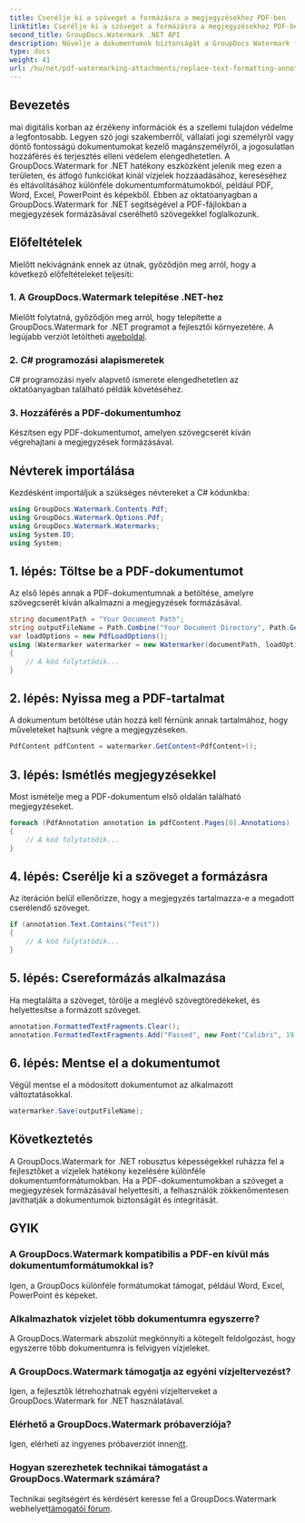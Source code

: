 ```yaml
---
title: Cserélje ki a szöveget a formázásra a megjegyzésekhez PDF-ben
linktitle: Cserélje ki a szöveget a formázásra a megjegyzésekhez PDF-ben
second_title: GroupDocs.Watermark .NET API
description: Növelje a dokumentumok biztonságát a GroupDocs Watermark for .NET segítségével. Tanulja meg, hogyan cserélheti le könnyedén szöveget formázással a megjegyzésekhez a PDF-fájlokban.
type: docs
weight: 41
url: /hu/net/pdf-watermarking-attachments/replace-text-formatting-annotation-pdf/
---
```

## Bevezetés
mai digitális korban az érzékeny információk és a szellemi tulajdon védelme a legfontosabb. Legyen szó jogi szakemberről, vállalati jogi személyről vagy döntő fontosságú dokumentumokat kezelő magánszemélyről, a jogosulatlan hozzáférés és terjesztés elleni védelem elengedhetetlen. A GroupDocs.Watermark for .NET hatékony eszközként jelenik meg ezen a területen, és átfogó funkciókat kínál vízjelek hozzáadásához, kereséséhez és eltávolításához különféle dokumentumformátumokból, például PDF, Word, Excel, PowerPoint és képekből. Ebben az oktatóanyagban a GroupDocs.Watermark for .NET segítségével a PDF-fájlokban a megjegyzések formázásával cserélhető szövegekkel foglalkozunk.
## Előfeltételek
Mielőtt nekivágnánk ennek az útnak, győződjön meg arról, hogy a következő előfeltételeket teljesíti:
### 1. A GroupDocs.Watermark telepítése .NET-hez
 Mielőtt folytatná, győződjön meg arról, hogy telepítette a GroupDocs.Watermark for .NET programot a fejlesztői környezetére. A legújabb verziót letöltheti a[weboldal](https://releases.groupdocs.com/Watermark/net/).
### 2. C# programozási alapismeretek
C# programozási nyelv alapvető ismerete elengedhetetlen az oktatóanyagban található példák követéséhez.
### 3. Hozzáférés a PDF-dokumentumhoz
Készítsen egy PDF-dokumentumot, amelyen szövegcserét kíván végrehajtani a megjegyzések formázásával.

## Névterek importálása
Kezdésként importáljuk a szükséges névtereket a C# kódunkba:
```csharp
using GroupDocs.Watermark.Contents.Pdf;
using GroupDocs.Watermark.Options.Pdf;
using GroupDocs.Watermark.Watermarks;
using System.IO;
using System;
```
## 1. lépés: Töltse be a PDF-dokumentumot
Az első lépés annak a PDF-dokumentumnak a betöltése, amelyre szövegcserét kíván alkalmazni a megjegyzések formázásával.
```csharp
string documentPath = "Your Document Path";
string outputFileName = Path.Combine("Your Document Directory", Path.GetFileName(documentPath));
var loadOptions = new PdfLoadOptions();
using (Watermarker watermarker = new Watermarker(documentPath, loadOptions))
{
    // A kód folytatódik...
}
```
## 2. lépés: Nyissa meg a PDF-tartalmat
A dokumentum betöltése után hozzá kell férnünk annak tartalmához, hogy műveleteket hajtsunk végre a megjegyzéseken.
```csharp
PdfContent pdfContent = watermarker.GetContent<PdfContent>();
```
## 3. lépés: Ismétlés megjegyzésekkel
Most ismételje meg a PDF-dokumentum első oldalán található megjegyzéseket.
```csharp
foreach (PdfAnnotation annotation in pdfContent.Pages[0].Annotations)
{
    // A kód folytatódik...
}
```
## 4. lépés: Cserélje ki a szöveget a formázásra
Az iteráción belül ellenőrizze, hogy a megjegyzés tartalmazza-e a megadott cserélendő szöveget.
```csharp
if (annotation.Text.Contains("Test"))
{
    // A kód folytatódik...
}
```
## 5. lépés: Csereformázás alkalmazása
Ha megtalálta a szöveget, törölje a meglévő szövegtöredékeket, és helyettesítse a formázott szöveget.
```csharp
annotation.FormattedTextFragments.Clear();
annotation.FormattedTextFragments.Add("Passed", new Font("Calibri", 19, FontStyle.Bold), Color.Red, Color.Aqua);
```
## 6. lépés: Mentse el a dokumentumot
Végül mentse el a módosított dokumentumot az alkalmazott változtatásokkal.
```csharp
watermarker.Save(outputFileName);
```

## Következtetés
A GroupDocs.Watermark for .NET robusztus képességekkel ruházza fel a fejlesztőket a vízjelek hatékony kezelésére különféle dokumentumformátumokban. Ha a PDF-dokumentumokban a szöveget a megjegyzések formázásával helyettesíti, a felhasználók zökkenőmentesen javíthatják a dokumentumok biztonságát és integritását.
## GYIK
### A GroupDocs.Watermark kompatibilis a PDF-en kívül más dokumentumformátumokkal is?
Igen, a GroupDocs különféle formátumokat támogat, például Word, Excel, PowerPoint és képeket.
### Alkalmazhatok vízjelet több dokumentumra egyszerre?
A GroupDocs.Watermark abszolút megkönnyíti a kötegelt feldolgozást, hogy egyszerre több dokumentumra is felvigyen vízjeleket.
### A GroupDocs.Watermark támogatja az egyéni vízjeltervezést?
Igen, a fejlesztők létrehozhatnak egyéni vízjelterveket a GroupDocs.Watermark for .NET használatával.
### Elérhető a GroupDocs.Watermark próbaverziója?
 Igen, elérheti az ingyenes próbaverziót innen[itt](https://releases.groupdocs.com/).
### Hogyan szerezhetek technikai támogatást a GroupDocs.Watermark számára?
 Technikai segítségért és kérdésért keresse fel a GroupDocs.Watermark webhelyet[támogatói fórum](https://forum.groupdocs.com/c/watermark/19).